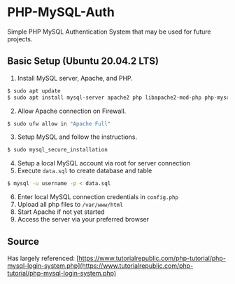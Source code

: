 # PHP-MySQL-Auth
Simple PHP MySQL Authentication System that may be used for future projects.

## Basic Setup (Ubuntu 20.04.2 LTS)
1. Install MySQL server, Apache, and PHP.
```bash
$ sudo apt update
$ sudo apt install mysql-server apache2 php libapache2-mod-php php-mysql
```
2. Allow Apache connection on Firewall.
```bash
$ sudo ufw allow in "Apache Full"
```
3. Setup MySQL and follow the instructions.
```bash
$ sudo mysql_secure_installation
```
4. Setup a local MySQL account via root for server connection
5. Execute ```data.sql``` to create database and table
```bash
$ mysql -u username -p < data.sql
```
6. Enter local MySQL connection credentials in ```config.php```
7. Upload all php files to ```/var/www/html```
8. Start Apache if not yet started
9. Access the server via your preferred browser

## Source
Has largely referenced:
[https://www.tutorialrepublic.com/php-tutorial/php-mysql-login-system.php](https://www.tutorialrepublic.com/php-tutorial/php-mysql-login-system.php)
